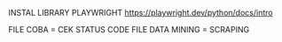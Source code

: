 INSTAL LIBRARY PLAYWRIGHT
https://playwright.dev/python/docs/intro

FILE COBA = CEK STATUS CODE
FILE DATA MINING = SCRAPING 
